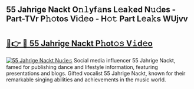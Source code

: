## 55 Jahrige Nackt O𝚗𝚕yf𝚊ns L𝚎a𝚔ed N𝚞𝚍es - Part-TVr P𝚑𝚘tos Vi𝚍𝚎o - H𝚘𝚝 Part L𝚎a𝚔s WUjvv

# <h2><a href="http://kfa04ge.oniu.top/?m=55+Jahrige+Nackt">🔗👉 🔴 55 Jahrige Nackt P𝚑ot𝚘𝚜 V𝚒d𝚎o</a></h2>

[![55 Jahrige Nackt Nu𝚍e𝚜](https://i.imgur.com/0qMVB7G.gif)](http://kfa04ge.oniu.top/?m=55+Jahrige+Nackt)
Social media influencer 55 Jahrige Nackt, famed for publishing dance and lifestyle information, featuring presentations and blogs. Gifted vocalist 55 Jahrige Nackt, known for their remarkable singing abilities and achievements in the music world.  
